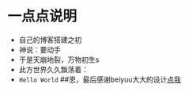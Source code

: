 # 一点点说明

* 自己的博客搭建之初
* 神说：要动手
* 于是天崩地裂，万物初生s
* 此方世界久久飘荡着：
* `Hello World`
##恩，最后感谢beiyuu大大的设计[点我](http://beiyuu.com/why-blog)
